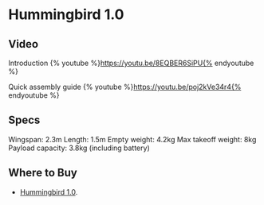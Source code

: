 # Hummingbird 1.0

## Video
Introduction
{% youtube %}https://youtu.be/8EQBER6SiPU{% endyoutube %}

Quick assembly guide
{% youtube %}https://youtu.be/poj2kVe34r4{% endyoutube %}


## Specs
Wingspan: 2.3m
Length: 1.5m
Empty weight: 4.2kg
Max takeoff weight: 8kg
Payload capacity: 3.8kg (including battery)

## Where to Buy

* [Hummingbird 1.0](https://www.vertek.io/products/hummingbird).
